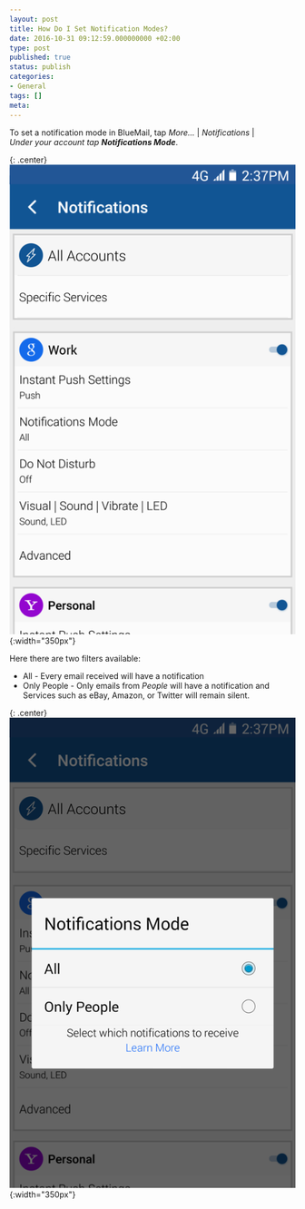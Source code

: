 ```yaml
---
layout: post
title: How Do I Set Notification Modes?
date: 2016-10-31 09:12:59.000000000 +02:00
type: post
published: true
status: publish
categories:
- General
tags: []
meta:
---
```


To set a notification mode in BlueMail, tap *More...* \| *Notifications* \| *Under your account tap **Notifications Mode***.

{: .center}
![BlueMail Notifications](/assets/IMG_1246.png){:width="350px"}

Here there are two filters available:

* All - Every email received will have a notification
* Only People - Only emails from *People* will have a notification and Services such as eBay, Amazon, or Twitter will remain silent.

{: .center}
![BlueMail Notification Mode](/assets/IMG_1247.png){:width="350px"}